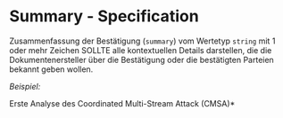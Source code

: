 # Summary - Specification

Zusammenfassung der Bestätigung (`summary`) vom Wertetyp `string` mit 1 oder mehr Zeichen SOLLTE alle kontextuellen Details darstellen, die die Dokumentenersteller über die Bestätigung oder die bestätigten Parteien bekannt geben wollen.

*Beispiel:*

Erste Analyse des Coordinated Multi-Stream Attack (CMSA)*
